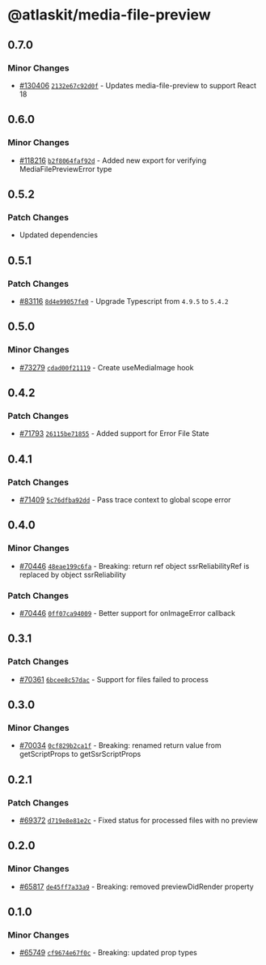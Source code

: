 # @atlaskit/media-file-preview

## 0.7.0

### Minor Changes

- [#130406](https://stash.atlassian.com/projects/CONFCLOUD/repos/confluence-frontend/pull-requests/130406)
  [`2132e67c92d0f`](https://stash.atlassian.com/projects/CONFCLOUD/repos/confluence-frontend/commits/2132e67c92d0f) -
  Updates media-file-preview to support React 18

## 0.6.0

### Minor Changes

- [#118216](https://stash.atlassian.com/projects/CONFCLOUD/repos/confluence-frontend/pull-requests/118216)
  [`b2f8064faf92d`](https://stash.atlassian.com/projects/CONFCLOUD/repos/confluence-frontend/commits/b2f8064faf92d) -
  Added new export for verifying MediaFilePreviewError type

## 0.5.2

### Patch Changes

- Updated dependencies

## 0.5.1

### Patch Changes

- [#83116](https://stash.atlassian.com/projects/CONFCLOUD/repos/confluence-frontend/pull-requests/83116)
  [`8d4e99057fe0`](https://stash.atlassian.com/projects/CONFCLOUD/repos/confluence-frontend/commits/8d4e99057fe0) -
  Upgrade Typescript from `4.9.5` to `5.4.2`

## 0.5.0

### Minor Changes

- [#73279](https://stash.atlassian.com/projects/CONFCLOUD/repos/confluence-frontend/pull-requests/73279)
  [`cdad00f21119`](https://stash.atlassian.com/projects/CONFCLOUD/repos/confluence-frontend/commits/cdad00f21119) -
  Create useMediaImage hook

## 0.4.2

### Patch Changes

- [#71793](https://stash.atlassian.com/projects/CONFCLOUD/repos/confluence-frontend/pull-requests/71793)
  [`26115be71855`](https://stash.atlassian.com/projects/CONFCLOUD/repos/confluence-frontend/commits/26115be71855) -
  Added support for Error File State

## 0.4.1

### Patch Changes

- [#71409](https://stash.atlassian.com/projects/CONFCLOUD/repos/confluence-frontend/pull-requests/71409)
  [`5c76dfba92dd`](https://stash.atlassian.com/projects/CONFCLOUD/repos/confluence-frontend/commits/5c76dfba92dd) -
  Pass trace context to global scope error

## 0.4.0

### Minor Changes

- [#70446](https://stash.atlassian.com/projects/CONFCLOUD/repos/confluence-frontend/pull-requests/70446)
  [`48eae199c6fa`](https://stash.atlassian.com/projects/CONFCLOUD/repos/confluence-frontend/commits/48eae199c6fa) -
  Breaking: return ref object ssrReliabilityRef is replaced by object ssrReliability

### Patch Changes

- [#70446](https://stash.atlassian.com/projects/CONFCLOUD/repos/confluence-frontend/pull-requests/70446)
  [`0ff07ca94009`](https://stash.atlassian.com/projects/CONFCLOUD/repos/confluence-frontend/commits/0ff07ca94009) -
  Better support for onImageError callback

## 0.3.1

### Patch Changes

- [#70361](https://stash.atlassian.com/projects/CONFCLOUD/repos/confluence-frontend/pull-requests/70361)
  [`6bcee8c57dac`](https://stash.atlassian.com/projects/CONFCLOUD/repos/confluence-frontend/commits/6bcee8c57dac) -
  Support for files failed to process

## 0.3.0

### Minor Changes

- [#70034](https://stash.atlassian.com/projects/CONFCLOUD/repos/confluence-frontend/pull-requests/70034)
  [`0cf829b2ca1f`](https://stash.atlassian.com/projects/CONFCLOUD/repos/confluence-frontend/commits/0cf829b2ca1f) -
  Breaking: renamed return value from getScriptProps to getSsrScriptProps

## 0.2.1

### Patch Changes

- [#69372](https://stash.atlassian.com/projects/CONFCLOUD/repos/confluence-frontend/pull-requests/69372)
  [`d719e8e81e2c`](https://stash.atlassian.com/projects/CONFCLOUD/repos/confluence-frontend/commits/d719e8e81e2c) -
  Fixed status for processed files with no preview

## 0.2.0

### Minor Changes

- [#65817](https://stash.atlassian.com/projects/CONFCLOUD/repos/confluence-frontend/pull-requests/65817)
  [`de45ff7a33a9`](https://stash.atlassian.com/projects/CONFCLOUD/repos/confluence-frontend/commits/de45ff7a33a9) -
  Breaking: removed previewDidRender property

## 0.1.0

### Minor Changes

- [#65749](https://stash.atlassian.com/projects/CONFCLOUD/repos/confluence-frontend/pull-requests/65749)
  [`cf9674e67f0c`](https://stash.atlassian.com/projects/CONFCLOUD/repos/confluence-frontend/commits/cf9674e67f0c) -
  Breaking: updated prop types
